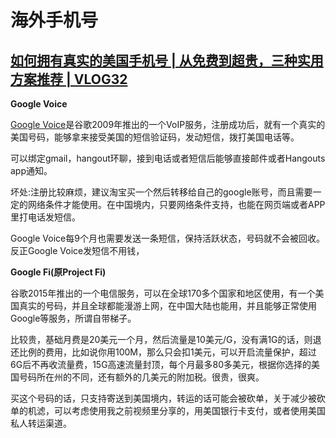 # 海外手机号

## [如何拥有真实的美国手机号 \| 从免费到超贵，三种实用方案推荐 \| VLOG32](https://luolei.org/how-to-get-a-us-mobile-phone-number/)

**Google Voice**

[Google Voice](https://voice.google.com/u/0/calls)是谷歌2009年推出的一个VoIP服务，注册成功后，就有一个真实的美国号码，能够拿来接受美国的短信验证码，发动短信，拨打美国电话等。

可以绑定gmail，hangout环聊，接到电话或者短信后能够直接邮件或者Hangouts app通知。

坏处:注册比较麻烦，建议淘宝买一个然后转移给自己的google账号，而且需要一定的网络条件才能使用。在中国境内，只要网络条件支持，也能在网页端或者APP里打电话发短信。

Google Voice每9个月也需要发送一条短信，保持活跃状态，号码就不会被回收。反正Google Voice发短信不用钱，

**Google Fi\(原Project Fi\)**

谷歌2015年推出的一个电信服务，可以在全球170多个国家和地区使用，有一个美国真实的号码，并且全球都能漫游上网，在中国大陆也能用，并且能够正常使用Google等服务，所谓自带梯子。

比较贵，基础月费是20美元一个月，然后流量是10美元/G，没有满1G的话，则退还比例的费用，比如说你用100M，那么只会扣1美元，可以开启流量保护，超过6G后不再收流量费，15G高速流量封顶，每个月最多80多美元，根据你选择的美国号码所在州的不同，还有额外的几美元的附加税。很贵，很爽。

买这个号码的话，只支持寄送到美国境内，转运的话可能会被砍单，关于减少被砍单的机滤，可以考虑使用我之前视频里分享的，用美国银行卡支付，或者使用美国私人转运渠道。

